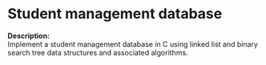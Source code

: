 # Student management database
<b>Description:</b> <br> Implement a student management database in C using linked list and binary search tree data structures and associated algorithms.
